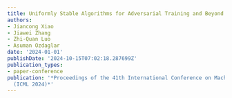 ```yaml
---
title: Uniformly Stable Algorithms for Adversarial Training and Beyond
authors:
- Jiancong Xiao
- Jiawei Zhang
- Zhi-Quan Luo
- Asuman Ozdaglar
date: '2024-01-01'
publishDate: '2024-10-15T07:02:18.287699Z'
publication_types:
- paper-conference
publication: '*Proceedings of the 41th International Conference on Machine Learning
  (ICML 2024)*'
---
```


